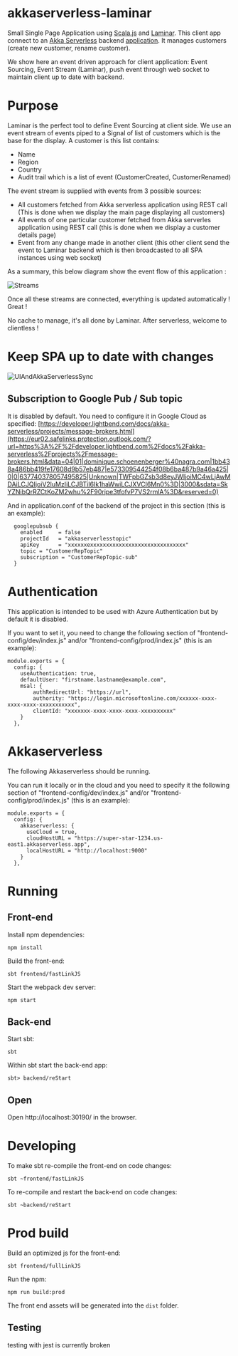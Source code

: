 # akkaserverless-laminar

Small Single Page Application using [Scala.js](http://www.scala-js.org/) and [Laminar](https://laminar.dev/). This client app connect to an [Akka Serverless](https://www.lightbend.com/akka-serverless) backend [application](https://gitlab.hq.k.grp/ist-team/akkaserverless). It manages customers (create new customer, rename customer).

We show here an event driven approach for client application:  Event Sourcing, Event Stream (Laminar), push event through web socket to maintain client  up to date with backend.

# Purpose

Laminar is the perfect tool to define Event Sourcing at client side. We use an event stream of events piped to a Signal of list of customers which is the base for the display. A customer is this list contains:

- Name
- Region
- Country
- Audit trail which is a list of event (CustomerCreated, CustomerRenamed)

The event stream is supplied with events from 3 possible sources:

- All customers fetched from Akka serverless application using REST call (This is done when we display the main page displaying all customers)
- All events of one particular customer fetched from Akka serverles application using REST call  (this is done when we display a customer details page)
- Event from any change made in another client (this other client send the event to Laminar backend which is then broadcasted to all SPA instances using web socket)

As a summary, this below diagram show the event flow of this application :

![Streams](/Users/dschoen/Documents/gitlab/AkkaServerless/akkaserverless-laminar/doc/Streams.png)

Once all these streams are connected, everything is updated automatically ! Great !

No cache to manage, it's all done by Laminar. After serverless, welcome to clientless !

# Keep SPA up to date with changes

![UIAndAkkaServerlessSync](/Users/dschoen/Documents/gitlab/AkkaServerless/akkaserverless-laminar/doc/UIAndAkkaServerlessSync.png)



## Subscription to Google Pub / Sub topic

It is disabled by default. You need to configure it in Google Cloud as specified: [https://developer.lightbend.com/docs/akka-serverless/projects/message-brokers.html](https://eur02.safelinks.protection.outlook.com/?url=https%3A%2F%2Fdeveloper.lightbend.com%2Fdocs%2Fakka-serverless%2Fprojects%2Fmessage-brokers.html&data=04|01|dominique.schoenenberger%40nagra.com|1bb438a486bb419fe17608d9b57eb487|e573309544254f08b6ba487b9a46a425|0|0|637740378057495825|Unknown|TWFpbGZsb3d8eyJWIjoiMC4wLjAwMDAiLCJQIjoiV2luMzIiLCJBTiI6Ik1haWwiLCJXVCI6Mn0%3D|3000&sdata=SkYZNibQrRZCtKoZM2whu%2F90ripe3tfofvP7VS2rmlA%3D&reserved=0)

And in application.conf of the backend of the project in this section (this is an example):

```
  googlepubsub {
    enabled     = false
    projectId   = "akkaserverlesstopic"
    apiKey      = "xxxxxxexxxxxxxxxxxxxxxxxxxxxxxxxxxxxx"
    topic = "CustomerRepTopic"
    subscription = "CustomerRepTopic-sub"
  }
```



# Authentication

This application is intended to be used with Azure Authentication but by default it is disabled. 

If you want to set it, you need to change the following section of "frontend-config/dev/index.js" and/or "frontend-config/prod/index.js" (this is an example):

```
module.exports = {
  config: {
    useAuthentication: true,
    defaultUser: "firstname.lastname@example.com",
    msal: {
        authRedirectUrl: "https://url",
        authority: "https://login.microsoftonline.com/xxxxxx-xxxx-xxxx-xxxx-xxxxxxxxxxx",
        clientId: "xxxxxxx-xxxx-xxxx-xxxx-xxxxxxxxxx"
    }
  },

```

# Akkaserverless

The following Akkaserverless should be running. 

You can run it locally or in the cloud and you need to specify it the following section of "frontend-config/dev/index.js" and/or "frontend-config/prod/index.js" (this is an example):

```
module.exports = {
  config: {
    akkaserverless: {
      useCloud = true,
      cloudHostURL = "https://super-star-1234.us-east1.akkaserverless.app",
      localHostURL = "http://localhost:9000"
    }
  },
```



# Running

## Front-end

Install npm dependencies:

```
npm install
```

Build the front-end:

```
sbt frontend/fastLinkJS
```

Start the webpack dev server:

```
npm start
```

## Back-end

Start sbt:

```
sbt
```

Within sbt start the back-end app:

```
sbt> backend/reStart
```

## Open 

Open http://localhost:30190/ in the browser.

# Developing

To make sbt re-compile the front-end on code changes:

```
sbt ~frontend/fastLinkJS
```

To re-compile and restart the back-end on code changes:

```
sbt ~backend/reStart
```

# Prod build

Build an optimized js for the front-end:

```
sbt frontend/fullLinkJS
```

Run the npm:

```
npm run build:prod
```

The front end assets will be generated into the `dist` folder.

## Testing

testing with jest is currently broken





